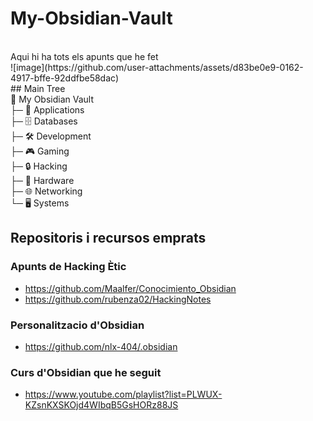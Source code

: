 # My-Obsidian-Vault
<br>
Aqui hi ha tots els apunts que he fet
<br>
![image](https://github.com/user-attachments/assets/d83be0e9-0162-4917-bffe-92ddfbe58dac)
<br>
## Main Tree
<br>
📂 My Obsidian Vault<br>
├─ 📱 Applications<br>
├─ 🗄️ Databases<br>
├─ 🛠️ Development<br>
├─ 🎮 Gaming<br>
├─ 🔒 Hacking<br>
├─ 🔧 Hardware<br>
├─ 🌐 Networking<br>
└─ 🖥️ Systems

## Repositoris i recursos emprats

### Apunts de Hacking Ètic
- https://github.com/Maalfer/Conocimiento_Obsidian
- https://github.com/rubenza02/HackingNotes

### Personalitzacio d'Obsidian
- https://github.com/nlx-404/.obsidian

### Curs d'Obsidian que he seguit
- https://www.youtube.com/playlist?list=PLWUX-KZsnKXSKOjd4WIbqB5GsHORz88JS
